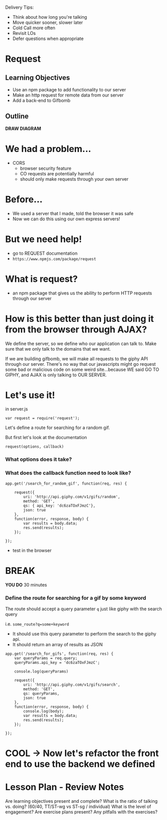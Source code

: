 Delivery Tips:

* Think about how long you're talking
* Move quicker sooner, slower later
* Cold Call more often
* Revisit LOs
* Defer questions when appropriate

# Request

## Learning Objectives
- Use an npm package to add functionality to our server
- Make an http request for remote data from our server
- Add a back-end to Gifbomb

## Outline

**DRAW DIAGRAM**

# We had a problem...

- CORS
	- browser security feature
	- CO requests are potentially harmful
	- should only make requests through your own server

# Before...

- We used a server that I made, told the browser it was safe
- Now we can do this using our own express servers!

# But we need help!

- go to REQUEST documentation
- `https://www.npmjs.com/package/request`

# What is request?

- an npm package that gives us the ability to perform HTTP requests through our server

# How is this better than just doing it from the browser through AJAX?

We define the server, so we define who our application can talk to. Make sure that we only talk to the domains that we want.

If we are building gifbomb, we will make all requests to the giphy API through our server.
There's no way that our javascripts might go request some bad or malicious code on some weird site...because WE said GO TO GIPHY, and AJAX
is only talking to OUR SERVER.

# Let's use it!

in server.js

`var request = require('request');`

Let's define a route for searching for a random gif.

But first let's look at the documentation

`request(options, callback)`

### What options does it take?

### What does the callback function need to look like?

```
app.get('/search_for_random_gif', function(req, res) {

	request({
		uri: 'http://api.giphy.com/v1/gifs/random',
		method: 'GET',
		qs: { api_key: 'dc6zaTOxFJmzC'},
		json: true
	},
	function(error, response, body) {
		var results = body.data;
		res.send(results);
	});

});
```

- test in the browser

# BREAK

**YOU DO** 30 minutes

### Define the route for searching for a gif by some keyword

The route should accept a query parameter `q` just like giphy with the search query

i.e. `some_route?q=some+keyword`

- It should use this query parameter to perform the search to the giphy api.
- It should return an array of results as JSON

```
app.get('/search_for_gifs', function(req, res) {
	var queryParams = req.query;
	queryParams.api_key = 'dc6zaTOxFJmzC';

	console.log(queryParams)

	request({
		uri: 'http://api.giphy.com/v1/gifs/search',
		method: 'GET',
		qs: queryParams,
		json: true
	},
	function(error, response, body) {
		console.log(body);
		var results = body.data;
		res.send(results);
	});

});
```

# COOL -> Now let's refactor the front end to use the backend we defined

# Lesson Plan - Review Notes

Are learning objectives present and complete?
What is the ratio of talking vs. doing? (60/40, TT/ST-wg vs ST-sg / individual)
What is the level of engagement?
Are exercise plans present?
Any pitfalls with the exercises?
